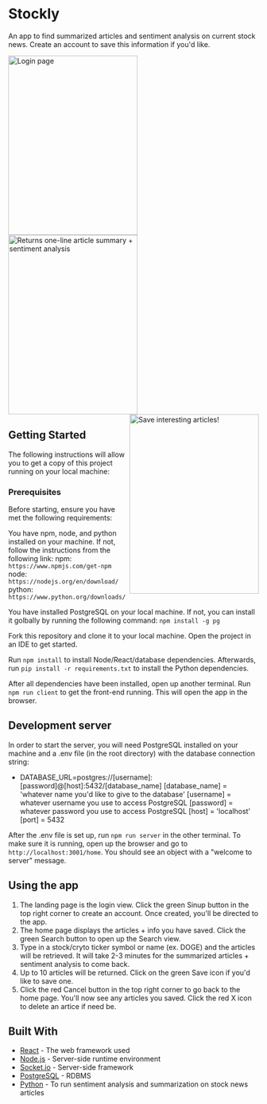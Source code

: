 # Stockly
An app to find summarized articles and sentiment analysis on current stock news. Create an account to save this information if you'd like.  

<img align="left" title="Login page" src="https://stockly7.s3.amazonaws.com/login.JPG" height="360" width="260"><img align="center" margin-left="10px" title="Returns one-line article summary + sentiment analysis" src="https://stockly7.s3.amazonaws.com/returned+articles.JPG" height="360" width="260"><img align="right" title="Save interesting articles!" src="https://stockly7.s3.amazonaws.com/savedarticles.JPG" height="360" width="260">

## Getting Started
The following instructions will allow you to get a copy of this project running on your local machine:

### Prerequisites
Before starting, ensure you have met the following requirements:

You have npm, node, and python installed on your machine. If not, follow the instructions from the following link:
npm: `https://www.npmjs.com/get-npm`
node: `https://nodejs.org/en/download/`
python: `https://www.python.org/downloads/`

You have installed PostgreSQL on your local machine. If not, you can install it golbally by running the following command:
`npm install -g pg`

Fork this repository and clone it to your local machine. Open the project in an IDE to get started.

Run `npm install` to install Node/React/database dependencies. Afterwards, run `pip install -r requirements.txt` to install the Python dependencies.

After all dependencies have been installed, open up another terminal. Run `npm run client` to get the front-end running. This will open the app in the browser.

## Development server
In order to start the server, you will need PostgreSQL installed on your machine and a .env file (in the root directory) with the database connection string:

+ DATABASE_URL=postgres://[username]:[password]@[host]:5432/[database_name]
[database_name] = 'whatever name you'd like to give to the database'
[username] = whatever username you use to access PostgreSQL
[password] = whatever password you use to access PostgreSQL
[host] = 'localhost'
[port] = 5432

After the .env file is set up, run `npm run server` in the other terminal. To make sure it is running, open up the browser and go to `http://localhost:3001/home`. You should see an object with a "welcome to server" message.

## Using the app
1. The landing page is the login view. Click the green Sinup button in the top right corner to create an account. Once created, you'll be directed to the app.
2. The home page displays the articles + info you have saved. Click the green Search button to open up the Search view.
3. Type in a stock/cryto ticker symbol or name (ex. DOGE) and the articles will be retrieved. It will take 2-3 minutes for the summarized articles + sentiment analysis to come back.
4. Up to 10 articles will be returned. Click on the green Save icon if you'd like to save one.
5. Click the red Cancel button in the top right corner to go back to the home page. You'll now see any articles you saved. Click the red X icon to delete an artice if need be.

## Built With

* [React](https://reactjs.org/docs/create-a-new-react-app.html) - The web framework used
* [Node.js](https://nodejs.org/en/docs/) - Server-side runtime environment
* [Socket.io](https://expressjs.com/en/api.html) - Server-side framework 
* [PostgreSQL](https://expressjs.com/en/api.html) - RDBMS
* [Python](https://www.python.org/) - To run sentiment analysis and summarization on stock news articles
